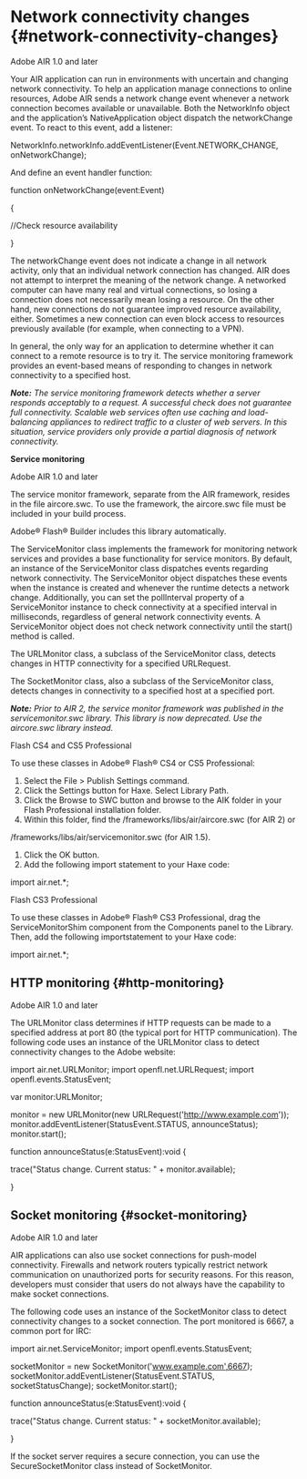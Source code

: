 # Network connectivity changes {#network-connectivity-changes}

Adobe AIR 1.0 and later

Your AIR application can run in environments with uncertain and changing network connectivity. To help an application manage connections to online resources, Adobe AIR sends a network change event whenever a network connection becomes available or unavailable. Both the NetworkInfo object and the application’s NativeApplication object dispatch the networkChange event. To react to this event, add a listener:

NetworkInfo.networkInfo.addEventListener(Event.NETWORK_CHANGE, onNetworkChange);

And define an event handler function:

function onNetworkChange(event:Event)

{

//Check resource availability

}

The networkChange event does not indicate a change in all network activity, only that an individual network connection has changed. AIR does not attempt to interpret the meaning of the network change. A networked computer can have many real and virtual connections, so losing a connection does not necessarily mean losing a resource. On the other hand, new connections do not guarantee improved resource availability, either. Sometimes a new connection can even block access to resources previously available (for example, when connecting to a VPN).

In general, the only way for an application to determine whether it can connect to a remote resource is to try it. The service monitoring framework provides an event-based means of responding to changes in network connectivity to a specified host.

**_Note:_** _The service monitoring framework detects whether a server responds acceptably to a request. A successful check does not guarantee full connectivity. Scalable web services often use caching and load-balancing appliances to redirect traffic to a cluster of web servers. In this situation, service providers only provide a partial diagnosis of network connectivity._

**Service monitoring**

Adobe AIR 1.0 and later

The service monitor framework, separate from the AIR framework, resides in the file aircore.swc. To use the framework, the aircore.swc file must be included in your build process.

Adobe® Flash® Builder includes this library automatically.

The ServiceMonitor class implements the framework for monitoring network services and provides a base functionality for service monitors. By default, an instance of the ServiceMonitor class dispatches events regarding network connectivity. The ServiceMonitor object dispatches these events when the instance is created and whenever the runtime detects a network change. Additionally, you can set the pollInterval property of a ServiceMonitor instance to check connectivity at a specified interval in milliseconds, regardless of general network connectivity events. A ServiceMonitor object does not check network connectivity until the start() method is called.

The URLMonitor class, a subclass of the ServiceMonitor class, detects changes in HTTP connectivity for a specified URLRequest.

The SocketMonitor class, also a subclass of the ServiceMonitor class, detects changes in connectivity to a specified host at a specified port.

**_Note:_** _Prior to AIR 2, the service monitor framework was published in the servicemonitor.swc library. This library is now deprecated. Use the aircore.swc library instead._

Flash CS4 and CS5 Professional

To use these classes in Adobe® Flash® CS4 or CS5 Professional:

1.  Select the File &gt; Publish Settings command.
2.  Click the Settings button for Haxe\. Select Library Path.
3.  Click the Browse to SWC button and browse to the AIK folder in your Flash Professional installation folder.
4.  Within this folder, find the /frameworks/libs/air/aircore.swc (for AIR 2) or

/frameworks/libs/air/servicemonitor.swc (for AIR 1.5).

1.  Click the OK button.
2.  Add the following import statement to your Haxe code:

import air.net.*;

Flash CS3 Professional

To use these classes in Adobe® Flash® CS3 Professional, drag the ServiceMonitorShim component from the Components panel to the Library. Then, add the following importstatement to your Haxe code:

import air.net.*;

## HTTP monitoring {#http-monitoring}

Adobe AIR 1.0 and later

The URLMonitor class determines if HTTP requests can be made to a specified address at port 80 (the typical port for HTTP communication). The following code uses an instance of the URLMonitor class to detect connectivity changes to the Adobe website:

import air.net.URLMonitor;
import openfl.net.URLRequest;
import openfl.events.StatusEvent;

var monitor:URLMonitor;

monitor = new URLMonitor(new URLRequest('http://www.example.com')); monitor.addEventListener(StatusEvent.STATUS, announceStatus); monitor.start();

function announceStatus(e:StatusEvent):void {

trace("Status change. Current status: " + monitor.available);

}

## Socket monitoring {#socket-monitoring}

Adobe AIR 1.0 and later

AIR applications can also use socket connections for push-model connectivity. Firewalls and network routers typically restrict network communication on unauthorized ports for security reasons. For this reason, developers must consider that users do not always have the capability to make socket connections.

The following code uses an instance of the SocketMonitor class to detect connectivity changes to a socket connection. The port monitored is 6667, a common port for IRC:

import air.net.ServiceMonitor;
import openfl.events.StatusEvent;

socketMonitor = new SocketMonitor('www.example.com',6667);
socketMonitor.addEventListener(StatusEvent.STATUS, socketStatusChange);
socketMonitor.start();

function announceStatus(e:StatusEvent):void {

trace("Status change. Current status: " + socketMonitor.available);

}

If the socket server requires a secure connection, you can use the SecureSocketMonitor class instead of SocketMonitor.
